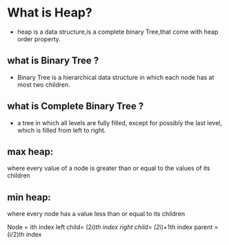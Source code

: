 # What is Heap?
- heap is a data structure,is a complete binary Tree,that come with heap order property.
## what is Binary Tree ?
- Binary Tree is a hierarchical data structure in which each node has at most two children.
## what is Complete Binary Tree ?
- a tree in which all levels are fully filled, except for possibly the last level, which is filled from left to right.
## max heap: 
where every value of a node is greater than or equal to the values of its children
## min heap:
where every node has a value less than or equal to its children

Node = ith index
left child= (2*i)th index
right child= (2*i)+1th index
parent =(i/2)th index